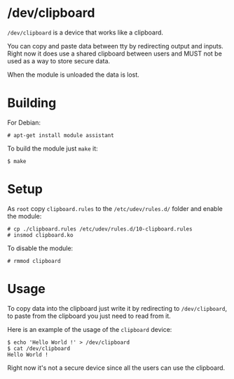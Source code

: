 /dev/clipboard
==============

`/dev/clipboard` is a device that works like a clipboard.

You can copy and paste data between tty by redirecting output and inputs. Right now it does use a shared clipboard between users and MUST not be used as a way to store secure data.

When the module is unloaded the data is lost.

Building
========

For Debian:

	# apt-get install module assistant

To build the module just `make` it:

	$ make

Setup
=====

As `root` copy `clipboard.rules` to the `/etc/udev/rules.d/` folder and enable the module:

	# cp ./clipboard.rules /etc/udev/rules.d/10-clipboard.rules
	# insmod clipboard.ko

To disable the module:

	# rmmod clipboard

Usage
=====

To copy data into the clipboard just write it by redirecting to `/dev/clipboard`, to paste from the clipboard you just need to read from it.

Here is an example of the usage of the `clipboard` device:

	$ echo 'Hello World !' > /dev/clipboard
	$ cat /dev/clipboard
	Hello World !

Right now it's not a secure device since all the users can use the clipboard.
